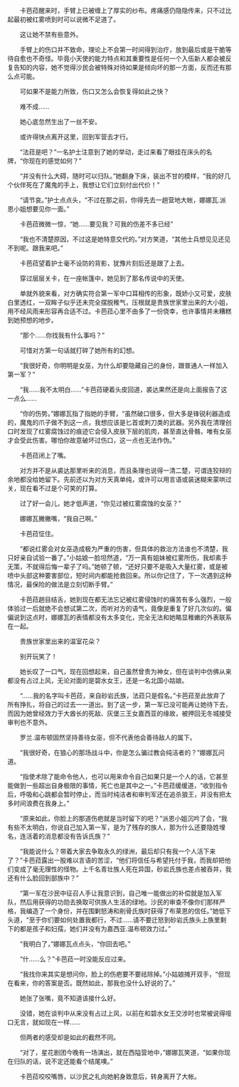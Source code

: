 　　卡芭菈醒来时，手臂上已被缠上了厚实的纱布。疼痛感仍隐隐传来，只不过比起最初被红雾喷到时可以说微不足道了。

　　这让她不禁有些意外。

　　手臂上的伤口并不致命，理论上不会第一时间得到治疗，放到最后或是干脆等待自愈也不奇怪。毕竟小天使的能力特点和其重要性是任何一个入伍新人都会被反复告知的内容，她不觉得沙民会被特殊对待如果是倾向坏的那一方面，反而还有那么点可能。

　　可如果不是能力所致，伤口又怎么会恢复得如此之快？

　　难不成……

　　她心底忽然生出了一丝不安。

　　或许得快点离开这里，回到军营去才行。

　　“法菈是吧？”一名护士注意到了她的举动，走过来看了眼挂在床头的名牌，“你现在的感觉如何？”

　　“并没有什么大碍，随时可以归队。”她翻身下床，装出不甘的模样，“我的好几个伙伴死在了魔鬼的手上，我想让它们立刻付出代价！”

　　“请节哀。”护士点点头，“不过在那之前，你得先去一趟营地大帐，娜娜瓦.派恩小姐想要见你一面。”

　　卡芭菈微微一惊，“她……要见我？可我的伤差不多已经”

　　“我也不清楚原因，不过这是她特意交代的。”对方笑道，“其他士兵想见见还见不到呢。跟我来吧。”

　　卡芭菈望着护士毫不设防的背影，犹豫片刻后还是跟了上去。

　　穿过层层关卡，在一座帐篷中，她见到了那名传说中的天使。

　　单就外貌来看，对方确实符合第一军中口耳相传的形象，既娇小又可爱，皮肤白里透红，一双眸子似乎还未完全摆脱稚气，压根就是贵族世家里出来的大小姐，用不经风雨来形容再合适不过。卡芭菈心里不由多了一份侥幸，也许事情并未糟糕到她预想的地步。

　　“那个……你找我有什么事吗？”

　　可惜对方第一句话就打碎了她所有的幻想。

　　“我很好奇，你明明是女巫，为什么却要隐藏自己的身份，跟普通人一样加入第一军？”

　　“我……我不太明白……”卡芭菈硬着头皮回道，裘达果然还是向上面报告了这一点么……

　　“你的伤势。”娜娜瓦指了指她的手臂，“虽然破口很多，但大多是锋锐利器造成的，魔鬼的爪子做不到这一点，我想应该是匕首或刺刀类的武器。另外我在清理创口时发现了红雾腐蚀过的痕迹它会侵入皮肤下层的肌肉，甚至直达骨骼，唯有女巫才会受此伤害。哪怕你故意破坏过伤口，这一点也无法作伪。”

　　卡芭菈闭上了嘴。

　　对方并不是从裘达那里听来的消息，而且条理也说得一清二楚，可谓连狡辩的余地都没给她留下。先前还以为对方天真单纯，或许可以用言语或装迷糊来蒙哄过关，现在看不过是个可笑的打算。

　　过了好一会儿，她才低声道，“你见过被红雾腐蚀的女巫？”

　　娜娜瓦撇撇嘴，“我自己啊。”

　　卡芭菈怔住。

　　“都说红雾会对女巫造成极为严重的伤害，但具体的救治方法谁也不清楚，我只好亲自试验一番了。”小姑娘一脸坦然道，“万一真有姐妹被红雾所伤，我却素手无策，不就得后悔一辈子了吗。”她顿了顿，“还好只要不是吸入大量红雾，或是被喷中头部这种要害部位，短时间内都能抢救回来。所以你记住了，下一次遇到这种情况，最保险的做法是立刻切断手臂。”

　　卡芭菈趟目结舌，她到现在都无法忘记被红雾侵蚀时的痛苦有多么强烈，一般体验过一后就绝不会想试第二次，而听对方的语气，竟像是重复了好几次似的。偏偏说到这点时，娜娜瓦的表情都没有太多变化，完全无法和她略显稚嫩的外表联系在一起。

　　贵族世家里出来的温室花朵？

　　别开玩笑了！

　　她长叹了一口气，现在回想起来，自己虽然曾贵为神女，但在谈判中仿佛从来都没有占过上风，无论对面的是碧水女王，还是一名北国小姑娘。

　　“……我的名字叫卡芭菈，来自砂岩氏族，法菈只是假名。”卡芭菈至此放弃了所有挣扎，将自己的过去一一道出。到了这一步，第一军已没可能再让她待下去，而因为她曾经效力于大酋长的死敌、灰堡三王女嘉西亚的缘故，被押回无冬城接受审判也不意外。

　　罗兰.温布顿固然坚持善待女巫，但不代表他会善待敌人的属下。

　　“我很好奇，在狼心的那场战斗中，你是怎么骗过教会纯洁者的？”娜娜瓦问道。

　　“指使术除了能命令他人，也可以用来命令自己如果只是一个人的话，它甚至能做到一些超出自身极限的事情，死亡也是其中之一。”卡芭菈缓缓道，“收到指令后，呼吸和心跳都会暂时停止，而当时纯洁者和审判军还在追杀狼王，并没有把太多时间浪费在我身上。”

　　“原来如此，你脸上的那道伤疤就是当时留下的吧？”派恩小姐沉吟了会，“我有些不太明白，你说自己加入第一军，是为了残存的族人，那为什么还要隐姓埋名，连活着的消息都没有告诉氏族？”

　　“我能说什么？带着大家去争取永久的绿洲，最后却只有我一个人活下来了？”卡芭菈露出一股难以言语的苦涩，“他们将信任与希望托付于我，而我却把他们变成了毫无理性的怪物。上千名青壮族人死在异国，砂岩氏族也差点被吞并，我还有什么脸回到部族中？”

　　“第一军在沙民中征召人手让我意识到，自己唯一能做出的补偿就是加入军队，然后用获得的功勋去换取可供族人生活的绿地。沙民的审查不像你们那样严格，我编造了一个身份，并在围剿怒涛和削骨氏族时获得了布莱恩的信任。”她低下头道，“至于你们要如何处置我都行，不过……请不要迁怒到砂岩氏族头上族里剩下的都是孩子和妇孺，她们并没有为嘉西亚.温布顿效力过。”

　　“我明白了，”娜娜瓦点点头，“你回去吧。”

　　“什……么？”卡芭菈一时没能反应过来。

　　“我找你来其实是想问你，脸上的伤疤要不要祛除掉。”小姑娘摊开双手，“但现在看来，你的答案是否。既然如此，那我也没什么好说的了。”

　　她张了张嘴，竟不知道该接什么好。

　　没错，她在谈判中从来没有占过上风，以前在和碧水女王交涉时也常被说得哑口无言，就如现在一样……

　　但两者的感受却是如此的截然不同。

　　“对了，星花剧团今晚有一场演出，就在西隘营地中，”娜娜瓦笑道，“如果你现在归队的话，说不定还能看个结尾噢。”

　　卡芭菈咬咬嘴唇，以沙民之礼向她躬身致意后，转身离开了大帐。

　　

　　
